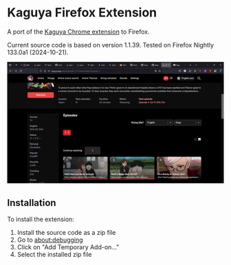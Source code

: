 # Kaguya Firefox Extension

A port of the [Kaguya Chrome extension](https://chromewebstore.google.com/detail/kaguya/jhinkdokgbijplmedcpkjdbcmjgockgc) to Firefox.

Current source code is based on version 1.1.39.
Tested on Firefox Nightly 133.0a1 (2024-10-21).

![Image of the extension running on Firefox Nightly](assets/gh/ExtensionScreenshot.png)

## Installation

To install the extension:

1. Install the source code as a zip file
2. Go to [about:debugging](about:debugging#/runtime/this-firefox)
3. Click on "Add Temporary Add-on..."
4. Select the installed zip file
